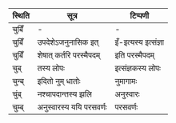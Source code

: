 | स्थिति | सूत्र | टिप्पणी |
| ----- | ------- | ------ |
| चुबिँ | - | - |
| चुबिँ | उपदेशेऽजनुनासिक इत् | इँ-इत्यस्य इत्संज्ञा |
| चुबिँ | शेषात् कर्तरि परस्मैपदम् | इति परस्मैपदम् |
| चुब् | तस्य लोपः | इत्संज्ञकस्य लोपः |
| चुन्ब् | इदितो नुम् धातोः | नुमागामः |
| चुंब् | नश्चापदान्तस्य झलि | अनुस्वारः |
| चुम्ब् | अनुस्वारस्य ययि परसवर्णः | परसवर्णः |
